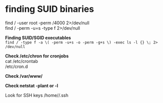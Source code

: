 # finding SUID binaries
  
find / -user root -perm /4000 2>/dev/null  
find / -perm -u=s -type f 2>/dev/null  
  
**Finding SUID/SGID executables**  
`find / -type f -a \( -perm -u+s -o -perm -g+s \) -exec ls -l {} \; 2> /dev/null`  
  
  
  
  
**Check /etc/chron for cronjobs**  
cat /etc/crontab  
/etc/cron.d  
  
  
**Check /var/www/**  
  
**Check netstat -plant or -l** 
  
Look for SSH keys /home/<user>/.ssh